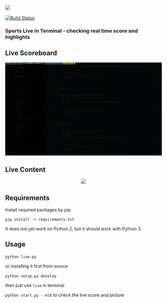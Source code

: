 <img src="https://user-images.githubusercontent.com/22522811/46388415-bf284100-c680-11e8-9bf8-37611f043338.jpg"
width="800">

[![Build Status](https://travis-ci.org/keyanyang/scoreboard.svg?branch=master)](https://travis-ci.org/keyanyang/scoreboard)

### Sports Live in Terminal - checking real time score and highlights

## Live Scoreboard
<p align="center">
<img src="gifs/live_cmd.gif">
</p>

## Live Content
<p align="center">
<img src="https://user-images.githubusercontent.com/22522811/46264978-22766f80-c4d7-11e8-8e16-1dba8c0492d3.png"
width="1680">
</p>

## Requirements
Install required packages by pip
```
pip install -r requirements.txt
```

It does not yet work on Python 2, but it should work with Python 3.

## Usage
`python live.py`

or installing it first from source

`python setup.py develop`

then just use `live` in terminal

`python start.py --mlb` to check the live score and picture
